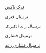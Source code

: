[فدک باکس](https://www.fadakpcb.ir/)

ترمینال فنری

ترمینال رعد الکتریک

ترمینال فشاری

[ترمینال فشاری رعد](https://controlkaran.ir/terminal/1009-rpit2-5.html)
